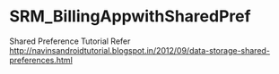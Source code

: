 # SRM_BillingAppwithSharedPref
Shared Preference Tutorial
Refer http://navinsandroidtutorial.blogspot.in/2012/09/data-storage-shared-preferences.html
